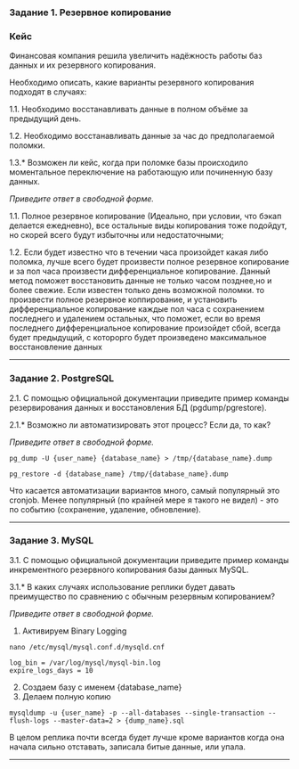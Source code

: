 ### Задание 1. Резервное копирование

### Кейс
Финансовая компания решила увеличить надёжность работы баз данных и их резервного копирования. 

Необходимо описать, какие варианты резервного копирования подходят в случаях: 

1.1. Необходимо восстанавливать данные в полном объёме за предыдущий день.

1.2. Необходимо восстанавливать данные за час до предполагаемой поломки.

1.3.* Возможен ли кейс, когда при поломке базы происходило моментальное переключение на работающую или починенную базу данных.

*Приведите ответ в свободной форме.*

1.1. Полное резервное копирование (Идеально, при условии, что бэкап делается ежедневно), все остальные виды копирования 
тоже подойдут, но скорей всего будут избыточны или недостаточными;

1.2.  Если будет известно что в течении часа произойдет какая либо поломка, лучше всего будет произвести полное резервное копирование и за пол часа произвести дифференциальное копирование. Данный метод поможет восстановить данные не только часом позднее,но и более свежие. Если известен только день возможной поломки. то произвести полное резервное коппирование, и установить дифференциальное копирование каждые пол часа с сохранением последнего и удалением остальных, что поможет, если во время последнего дифференциальное копирование произойдет сбой, всегда будет предыдущий, с которорго будет произведено максимальное восстановление данных  



---

### Задание 2. PostgreSQL

2.1. С помощью официальной документации приведите пример команды резервирования данных и восстановления БД (pgdump/pgrestore).

2.1.* Возможно ли автоматизировать этот процесс? Если да, то как?

*Приведите ответ в свободной форме.*

`pg_dump -U {user_name} {database_name} > /tmp/{database_name}.dump`

`pg_restore -d {database_name} /tmp/{database_name}.dump`

Что касается автоматизации вариантов много, самый популярный это cronjob. Менее популярный (по крайней мере я такого не 
видел) - это по событию (сохранение, удаление, обновление).

---

### Задание 3. MySQL

3.1. С помощью официальной документации приведите пример команды инкрементного резервного копирования базы данных MySQL. 

3.1.* В каких случаях использование реплики будет давать преимущество по сравнению с обычным резервным копированием?

*Приведите ответ в свободной форме.*

1. Активируем Binary Logging

`nano /etc/mysql/mysql.conf.d/mysqld.cnf`
```
log_bin = /var/log/mysql/mysql-bin.log
expire_logs_days = 10
```
2. Создаем базу с именем {database_name}
3. Делаем полную копию
```
mysqldump -u {user_name} -p --all-databases --single-transaction --flush-logs --master-data=2 > {dump_name}.sql
```


В целом реплика почти всегда будет лучше кроме вариантов когда она начала сильно отставать, записала битые данные, 
или упала.


---
